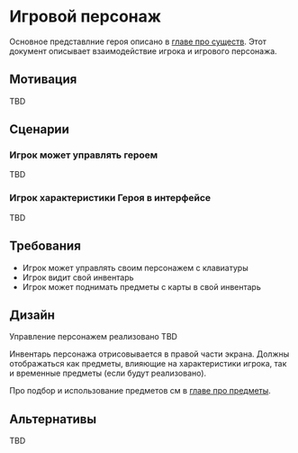 # Игровой персонаж

Основное представлние героя описано в [главе про существ](./04-creatures.md). Этот документ описывает взаимодействие игрока и игрового персонажа.

## Мотивация

TBD

## Сценарии

### Игрок может управлять героем

TBD

### Игрок характеристики Героя в интерфейсе

TBD

## Требования

- Игрок может управлять своим персонажем с клавиатуры
- Игрок видит свой инвентарь 
- Игрок может поднимать предметы с карты в свой инвентарь

## Дизайн

Управление персонажем реализовано TBD

Инвентарь персонажа отрисовывается в правой части экрана. Должны отображаться как предметы, влияющие на характеристики игрока, так и временные предметы (если будут реализовано).

Про подбор и использование предметов см в [главе про предметы](./07-items.md).

## Альтернативы

TBD

